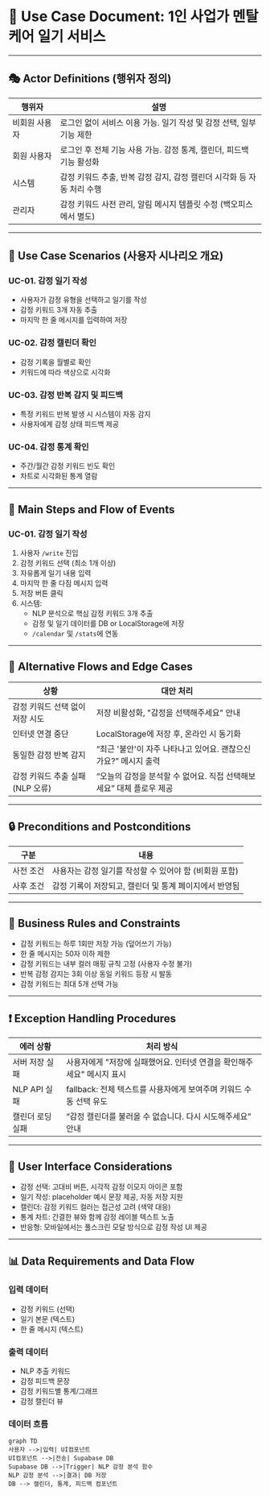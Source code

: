 # 📄 Use Case Document: 1인 사업가 멘탈 케어 일기 서비스

---

## 🎭 Actor Definitions (행위자 정의)

| 행위자 | 설명 |
|--------|------|
| 비회원 사용자 | 로그인 없이 서비스 이용 가능. 일기 작성 및 감정 선택, 일부 기능 제한 |
| 회원 사용자 | 로그인 후 전체 기능 사용 가능. 감정 통계, 캘린더, 피드백 기능 활성화 |
| 시스템 | 감정 키워드 추출, 반복 감정 감지, 감정 캘린더 시각화 등 자동 처리 수행 |
| 관리자 | 감정 키워드 사전 관리, 알림 메시지 템플릿 수정 (백오피스에서 별도) |

---

## 📘 Use Case Scenarios (사용자 시나리오 개요)

### UC-01. 감정 일기 작성
- 사용자가 감정 유형을 선택하고 일기를 작성
- 감정 키워드 3개 자동 추출
- 마지막 한 줄 메시지를 입력하여 저장

### UC-02. 감정 캘린더 확인
- 감정 기록을 월별로 확인
- 키워드에 따라 색상으로 시각화

### UC-03. 감정 반복 감지 및 피드백
- 특정 키워드 반복 발생 시 시스템이 자동 감지
- 사용자에게 감정 상태 피드백 제공

### UC-04. 감정 통계 확인
- 주간/월간 감정 키워드 빈도 확인
- 차트로 시각화된 통계 열람

---

## 🔁 Main Steps and Flow of Events

### UC-01. 감정 일기 작성

1. 사용자 `/write` 진입
2. 감정 키워드 선택 (최소 1개 이상)
3. 자유롭게 일기 내용 입력
4. 마지막 한 줄 다짐 메시지 입력
5. 저장 버튼 클릭
6. 시스템:
   - NLP 분석으로 핵심 감정 키워드 3개 추출
   - 감정 및 일기 데이터를 DB or LocalStorage에 저장
   - `/calendar` 및 `/stats`에 연동

---

## 🔄 Alternative Flows and Edge Cases

| 상황 | 대안 처리 |
|------|------------|
| 감정 키워드 선택 없이 저장 시도 | 저장 비활성화, "감정을 선택해주세요" 안내 |
| 인터넷 연결 중단 | LocalStorage에 저장 후, 온라인 시 동기화 |
| 동일한 감정 반복 감지 | “최근 '불안'이 자주 나타나고 있어요. 괜찮으신가요?” 메시지 출력 |
| 감정 키워드 추출 실패 (NLP 오류) | “오늘의 감정을 분석할 수 없어요. 직접 선택해보세요” 대체 플로우 제공 |

---

## 🔒 Preconditions and Postconditions

| 구분 | 내용 |
|------|------|
| 사전 조건 | 사용자는 감정 일기를 작성할 수 있어야 함 (비회원 포함) |
| 사후 조건 | 감정 기록이 저장되고, 캘린더 및 통계 페이지에서 반영됨 |

---

## 📌 Business Rules and Constraints

- 감정 키워드는 하루 1회만 저장 가능 (덮어쓰기 가능)
- 한 줄 메시지는 50자 이하 제한
- 감정 키워드는 내부 컬러 매핑 규칙 고정 (사용자 수정 불가)
- 반복 감정 감지는 3회 이상 동일 키워드 등장 시 발동
- 감정 키워드는 최대 5개 선택 가능

---

## ❗ Exception Handling Procedures

| 에러 상황 | 처리 방식 |
|------------|------------|
| 서버 저장 실패 | 사용자에게 "저장에 실패했어요. 인터넷 연결을 확인해주세요" 메시지 표시 |
| NLP API 실패 | fallback: 전체 텍스트를 사용자에게 보여주며 키워드 수동 선택 유도 |
| 캘린더 로딩 실패 | “감정 캘린더를 불러올 수 없습니다. 다시 시도해주세요” 안내 |

---

## 🧩 User Interface Considerations

- 감정 선택: 고대비 버튼, 시각적 감정 이모지 아이콘 포함
- 일기 작성: placeholder 예시 문장 제공, 자동 저장 지원
- 캘린더: 감정 키워드 컬러는 접근성 고려 (색약 대응)
- 통계 차트: 간결한 뷰와 함께 감정 레이블 텍스트 노출
- 반응형: 모바일에서는 풀스크린 모달 방식으로 감정 작성 UI 제공

---

## 📊 Data Requirements and Data Flow

### 입력 데이터
- 감정 키워드 (선택)
- 일기 본문 (텍스트)
- 한 줄 메시지 (텍스트)

### 출력 데이터
- NLP 추출 키워드
- 감정 피드백 문장
- 감정 키워드별 통계/그래프
- 감정 캘린더 뷰

### 데이터 흐름

```mermaid
graph TD
사용자 -->|입력| UI컴포넌트
UI컴포넌트 -->|전송| Supabase DB
Supabase DB -->|Trigger| NLP 감정 분석 함수
NLP 감정 분석 -->|결과| DB 저장
DB --> 캘린더, 통계, 피드백 컴포넌트